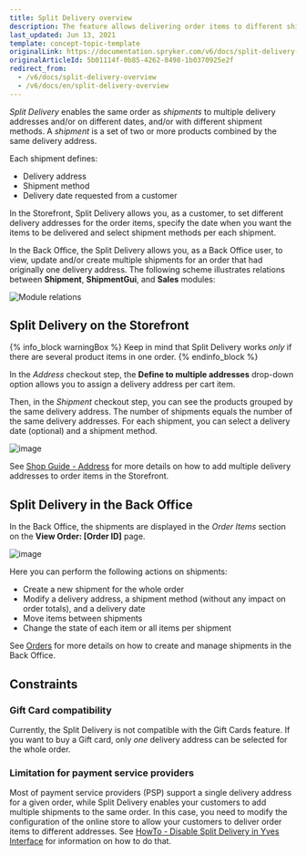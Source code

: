 ```yaml
---
title: Split Delivery overview
description: The feature allows delivering order items to different shipping addresses and on different days, with different shipment methods.
last_updated: Jun 13, 2021
template: concept-topic-template
originalLink: https://documentation.spryker.com/v6/docs/split-delivery-overview
originalArticleId: 5b01114f-0b85-4262-8498-1b0370925e2f
redirect_from:
  - /v6/docs/split-delivery-overview
  - /v6/docs/en/split-delivery-overview
---
```


*Split Delivery* enables the same order as *shipments* to multiple delivery addresses and/or on different dates, and/or with different shipment methods. A *shipment* is a set of two or more products combined by the same delivery address.

Each shipment defines:

* Delivery address
* Shipment method
* Delivery date requested from a customer

In the Storefront, Split Delivery allows you, as a customer, to set different delivery addresses for the order items, specify the date when you want the items to be delivered and select shipment methods per each shipment.

In the Back Office, the Split Delivery allows you, as a Back Office user, to view, update and/or create multiple shipments for an order that had originally one delivery address.
The following scheme illustrates relations between **Shipment**, **ShipmentGui**, and **Sales** modules:

![Module relations](https://spryker.s3.eu-central-1.amazonaws.com/docs/Features/Order+Management/Split+Delivery/split-delivery-module-relations.png)

## Split Delivery on the Storefront

{% info_block warningBox %}
Keep in mind that Split Delivery works *only* if there are several product items in one order.
{% endinfo_block %}

In the *Address* checkout step, the **Define to multiple addresses** drop-down option allows you to assign a delivery address per cart item.

Then, in the *Shipment* checkout step, you can see the products grouped by the same delivery address. The number of shipments equals the number of the same delivery addresses. For each shipment, you can select a delivery date (optional) and a shipment method.

![image](https://spryker.s3.eu-central-1.amazonaws.com/docs/User+Guides/Shop+User+Guides/Checkout/Shop+Guide+-+Summary+Step/summary-step-new.png)

See [Shop Guide - Address](/docs/scos/user/features/{{page.version}}/checkout-feature-overview/multi-step-checkout-overview.html) for more details on how to add multiple delivery addresses to order items in the Storefront.

## Split Delivery in the Back Office
In the Back Office, the shipments are displayed in the *Order Items* section on the **View Order: [Order ID]** page.

![image](https://spryker.s3.eu-central-1.amazonaws.com/docs/Features/Order+Management/Split+Delivery/Split+Delivery+Feature+Overview/shipments-zed.png)

Here you can perform the following actions on shipments:

* Create a new shipment for the whole order
* Modify a delivery address, a shipment method (without any impact on order totals), and a delivery date
* Move items between shipments
* Change the state of each item or all items per shipment

See [Orders](/docs/scos/user/back-office-user-guides/{{page.version}}/sales/orders/managing-orders.html) for more details on how to create and manage shipments in the Back Office.

## Constraints
### Gift Card compatibility
Currently, the Split Delivery is not compatible with the Gift Cards feature. If you want to buy a Gift card, only *one* delivery address can be selected for the whole order. 

### Limitation for payment service providers
Most of payment service providers (PSP) support a single delivery address for a given order, while Split Delivery enables your customers to add multiple shipments to the same order. In this case, you need to modify the configuration of the online store to allow your customers to deliver order items to different addresses. See [HowTo - Disable Split Delivery in Yves Interface](/docs/scos/dev/tutorials-and-howtos/howtos/feature-howtos/howto-disable-split-delivery-in-yves-interface.html) for information on how to do that.

<!--
### Product Bundles
With Split Delivery, Product Bundles items can be shipped to different delivery addresses. However, if a product bundle is a part of the order and you don't want it to be split and delivered to different delivery addresses, you need to configure the implementation of the Checkout process on your project level.
-->

